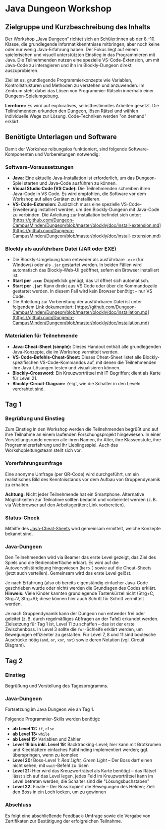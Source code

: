 # Java Dungeon Workshop

## Zielgruppe und Kurzbeschreibung des Inhalts

Der Workshop „Java Dungeon“ richtet sich an Schüler\:innen ab der 8.–10. Klasse, die grundlegende Informatikkenntnisse mitbringen, aber noch keine oder nur wenig Java-Erfahrung haben. Der Fokus liegt auf einem spielerischen und visuell unterstützten Einstieg in das Programmieren mit Java. Die Teilnehmenden nutzen eine spezielle VS-Code-Extension, um mit Java-Code zu interagieren und ihn im Blockly-Dungeon direkt auszuprobieren.

Ziel ist es, grundlegende Programmierkonzepte wie Variablen, Kontrollstrukturen und Methoden zu verstehen und anzuwenden. Im Zentrum steht dabei das Lösen von Programmier-Rätseln innerhalb einer Dungeon-Spielumgebung.

**Lernform:** Es wird auf exploratives, selbstbestimmtes Arbeiten gesetzt. Die Teilnehmenden erkunden den Dungeon, lösen Rätsel und wählen individuelle Wege zur Lösung. Code-Techniken werden "on demand" erklärt.

## Benötigte Unterlagen und Software

Damit der Workshop reibungslos funktioniert, sind folgende Software-Komponenten und Vorbereitungen notwendig:

### Software-Voraussetzungen

* **Java:** Eine aktuelle Java-Installation ist erforderlich, um das Dungeon-Spiel starten und Java-Code ausführen zu können.
* **Visual Studio Code (VS Code):** Die Teilnehmenden schreiben ihren Java-Code in VS Code. Es wird empfohlen, die Software vor dem Workshop auf allen Geräten zu installieren.
* **VS-Code-Extension:** Zusätzlich muss eine spezielle VS-Code-Erweiterung installiert werden, um den Blockly-Dungeon mit Java-Code zu verbinden. Die Anleitung zur Installation befindet sich unter:
  [https://github.com/Dungeon-CampusMinden/Dungeon/blob/master/blockly/doc/install-extension.md](https://github.com/Dungeon-CampusMinden/Dungeon/blob/master/blockly/doc/install-extension.md)

### Blockly als ausführbare Datei (JAR oder EXE)

* Die Blockly-Umgebung kann entweder als ausführbare `.exe` (für Windows) oder als `.jar` gestartet werden. In beiden Fällen wird automatisch das Blockly-Web-UI geöffnet, sofern ein Browser installiert ist.
* **Start per `.exe`:** Doppelklick genügt, das UI öffnet sich automatisch.
* **Start per `.jar`:** Kann direkt aus VS Code oder über die Kommandozeile gestartet werden. In diesem Fall wird kein Browser benötigt – nur VS Code.
* Die Anleitung zur Vorbereitung der ausführbaren Datei ist unter folgendem Link dokumentiert:
  [https://github.com/Dungeon-CampusMinden/Dungeon/blob/master/blockly/doc/installation.md](https://github.com/Dungeon-CampusMinden/Dungeon/blob/master/blockly/doc/installation.md)

### Materialien für Teilnehmende

* **Java-Cheat-Sheet (simple):** Dieses Handout enthält alle grundlegenden Java-Konzepte, die im Workshop vermittelt werden.
* **VS-Code-Befehls-Cheat-Sheet:** Dieses Cheat-Sheet listet alle Blockly-spezifischen VS-Code-Kommandos auf, mit denen die Teilnehmenden ihre Java-Lösungen testen und visualisieren können.
* **Blockly-Crossword:** Ein Kreuzworträtsel mit IT-Begriffen; dient als Karte für Level 21.
* **Blockly-Circuit-Diagram:** Zeigt, wie die Schalter in den Leveln verdrahtet sind.

## Tag 1

### Begrüßung und Einstieg

Zum Einstieg in den Workshop werden die Teilnehmenden begrüßt und auf ihre Teilnahme an einem laufenden Forschungsprojekt hingewiesen.
In einer Vorstellungsrunde nennen alle ihren Namen, ihr Alter, ihre Klassenstufe, ihre Programmiererfahrung und ihr Lieblingsspiel. Auch das Workshopleitungsteam stellt sich vor.

### Vorerfahrungsumfrage

Eine anonyme Umfrage (per QR-Code) wird durchgeführt, um ein realistisches Bild des Kenntnisstands vor dem Aufbau von Gruppendynamik zu erhalten.

**Achtung:** Nicht jeder Teilnehmende hat ein Smartphone. Alternative Möglichkeiten zur Teilnahme sollten bedacht und vorbereitet werden (z. B. via Webbrowser auf den Arbeitsgeräten; Link vorbereiten).

### Status-Check

Mithilfe des [Java-Cheat-Sheets](https://github.com/Dungeon-CampusMinden/Dungeon/blob/master/doc/produs_unterlagen/materials/java-cheat-sheet.md) wird gemeinsam ermittelt, welche Konzepte bekannt sind.

### Java-Dungeon

Den Teilnehmenden wird via Beamer das erste Level gezeigt, das Ziel des Spiels und die Bedienoberfläche erklärt.
Es wird auf die Autovervollständigung hingewiesen (`hero.`) sowie auf die Cheat-Sheets (jetzt auch verteilen).
Gemeinsam wird das erste Level gelöst.

Je nach Erfahrung (also ob bereits eigenständig einfacher Java-Code geschrieben wurde oder nicht) werden die Grundlagen des Codes erklärt.
**Hinweis:** Viele Kinder kannten grundlegende Tastenkürzel nicht (Strg+C, Strg+V, Strg+A); diese können hier auch Schritt für Schritt vermittelt werden.

Je nach Gruppendynamik kann der Dungeon nun entweder frei oder geleitet (z. B. durch regelmäßiges Abfragen an der Tafel) erkundet werden.
Zielsetzung für Tag 1 ist, Level 11 zu schaffen – das ist der erste Zwischenboss.
In Level 3 sollte die `for`-Schleife erklärt werden, um Bewegungen effizienter zu gestalten.
Für Level 7, 8 und 11 sind boolesche Ausdrücke nötig (`and`, `or`, `xor`, `not`) sowie deren Notation (vgl. Circuit Diagram).

## Tag 2

### Einstieg

Begrüßung und Vorstellung des Tagesprogramms.

### Java-Dungeon

Fortsetzung im Java Dungeon wie an Tag 1.

Folgende Programmier-Skills werden benötigt:

* **ab Level 12:** `if`, `else`
* **ab Level 13:** `while`
* **ab Level 15:** Variablen und Zähler
* **Level 16 bis inkl. Level 19:** Backtracking-Level; hier kann mit Brotkrumen und Kleeblättern einfaches Pathfinding implementiert werden; ggf. überspringen, wenn zu komplex
* **Level 20:** Boss-Level 1: *Red Light, Green Light* – Der Boss darf einen nicht sehen; mit `wait`-Befehl zu lösen
* **Level 21:** Hier wird das Kreuzworträtsel als Karte benötigt – das Rätsel lässt sich auf das Level legen, jedes Feld im Kreuzworträtsel kann im Level betreten werden; die Schalter sind die "Lösungsbuchstaben"
* **Level 22:** Finale – Der Boss kopiert die Bewegungen des Helden; Ziel: den Boss in ein Loch locken, um zu gewinnen

### Abschluss

Es folgt eine abschließende Feedback-Umfrage sowie die Vergabe von Zertifikaten zur Bestätigung der erfolgreichen Teilnahme.

